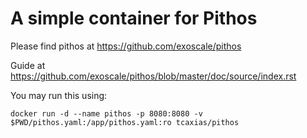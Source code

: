 # A simple container for Pithos

Please find pithos at https://github.com/exoscale/pithos

Guide at https://github.com/exoscale/pithos/blob/master/doc/source/index.rst

You may run this using:

    docker run -d --name pithos -p 8080:8080 -v $PWD/pithos.yaml:/app/pithos.yaml:ro tcaxias/pithos
